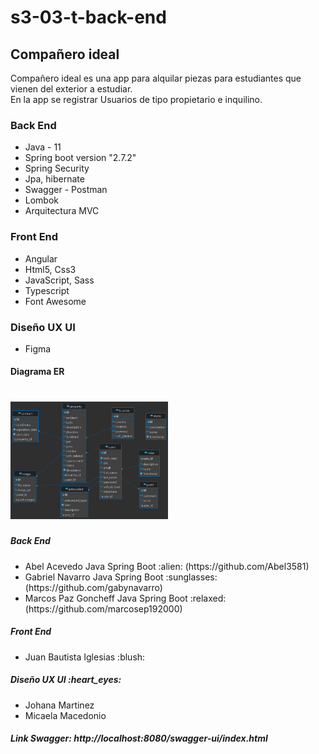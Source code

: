 # s3-03-t-back-end
## Compañero ideal
<p>Compañero ideal es una app para alquilar piezas para estudiantes que vienen del exterior a estudiar.<br>
En la app se registrar Usuarios de tipo propietario e inquilino.</p>

<h3>Back End</h3>
<ul>
    <li>Java - 11</li>
    <li>Spring boot version "2.7.2" </li>
    <li>Spring Security</li>
    <li>Jpa, hibernate</li>
    <li>Swagger - Postman</li>
    <li>Lombok</li>
    <li>Arquitectura MVC</li>
</ul>

<h3>Front End</h3>
<ul>
    <li>Angular</li>
    <li>Html5, Css3</li>
    <li>JavaScript, Sass</li>
    <li>Typescript</li>
    <li>Font Awesome</li>
</ul>

<h3>Diseño UX UI</h3>
<ul>
    <li>Figma</li>
</ul>

<h4>Diagrama ER</h4>
<h1><img src="src/main/resources/static/DiagramaER.png" width="50%"></h1> 

<h5>Back End</h5>
<ul>
    <li>Abel Acevedo Java Spring Boot :alien: (https://github.com/Abel3581)</li>
    <li>Gabriel Navarro Java Spring Boot :sunglasses: (https://github.com/gabynavarro)</li>
    <li>Marcos Paz Goncheff Java Spring Boot :relaxed: (https://github.com/marcosep192000)</li>
</ul>

<h5>Front End</h5>
<ul>
    <li>Juan Bautista Iglesias :blush: </li>
</ul>

<h5>Diseño UX UI :heart_eyes:</h5>
<ul>
    <li>Johana Martinez</li>
    <li>Micaela Macedonio</li>
</ul>








##### Link Swagger: http://localhost:8080/swagger-ui/index.html